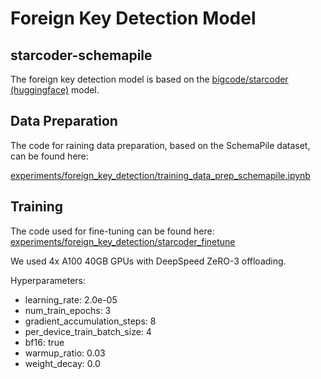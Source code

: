 # Foreign Key Detection Model

## starcoder-schemapile
The foreign key detection model is based on the 
[bigcode/starcoder (huggingface)](https://huggingface.co/bigcode/starcoder) model.


## Data Preparation
The code for raining data preparation, based on the SchemaPile dataset, can be found here:

[experiments/foreign_key_detection/training_data_prep_schemapile.ipynb](experiments/foreign_key_detection/training_data_prep_schemapile.ipynb)

## Training

The code used for fine-tuning can be found here:
[experiments/foreign_key_detection/starcoder_finetune](experiments/foreign_key_detection/starcoder_finetune)

We used 4x A100 40GB GPUs with DeepSpeed ZeRO-3 offloading. 

Hyperparameters:
- learning_rate: 2.0e-05
- num_train_epochs: 3
- gradient_accumulation_steps: 8
- per_device_train_batch_size: 4
- bf16: true
- warmup_ratio: 0.03
- weight_decay: 0.0



